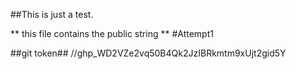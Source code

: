 ##This is just a test.

** this file contains the public string **
#Attempt1

##git token##
//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